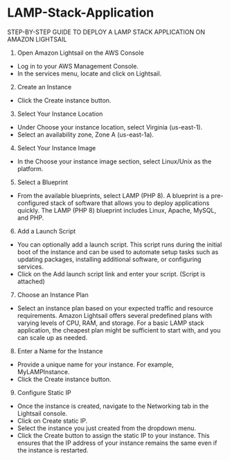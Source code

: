 # LAMP-Stack-Application

STEP-BY-STEP GUIDE TO DEPLOY A LAMP STACK APPLICATION ON AMAZON LIGHTSAIL

1. Open Amazon Lightsail on the AWS Console

- Log in to your AWS Management Console.
- In the services menu, locate and click on Lightsail.

2. Create an Instance
- Click the Create instance button.

3. Select Your Instance Location
- Under Choose your instance location, select Virginia (us-east-1).
- Select an availability zone, Zone A (us-east-1a).

4. Select Your Instance Image
- In the Choose your instance image section, select Linux/Unix as the platform.

5. Select a Blueprint
- From the available blueprints, select LAMP (PHP 8).
  A blueprint is a pre-configured stack of software that allows you to deploy applications quickly. The LAMP (PHP 8) blueprint includes Linux, Apache, MySQL, and PHP.

6. Add a Launch Script

- You can optionally add a launch script. This script runs during the initial boot of the instance and   can be used to automate setup tasks such as updating packages, installing additional software, or configuring services.
- Click on the Add launch script link and enter your script. (Script is attached)


7. Choose an Instance Plan
- Select an instance plan based on your expected traffic and resource requirements. Amazon Lightsail offers several predefined plans with varying levels of CPU, RAM, and storage.
For a basic LAMP stack application, the cheapest plan might be sufficient to start with, and you can scale up as needed.

8. Enter a Name for the Instance
- Provide a unique name for your instance. For example, MyLAMPInstance.
- Click the Create instance button.


9. Configure Static IP
- Once the instance is created, navigate to the Networking tab in the Lightsail console.
- Click on Create static IP.
- Select the instance you just created from the dropdown menu.
- Click the Create button to assign the static IP to your instance. This ensures that the IP address of  your instance remains the same even if the instance is restarted.